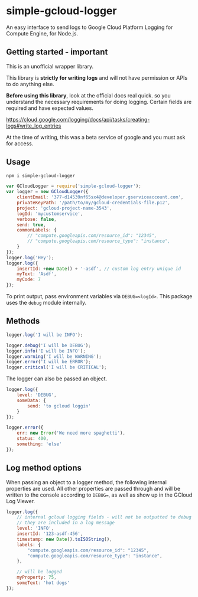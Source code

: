# simple-gcloud-logger
An easy interface to send logs to Google Cloud Platform Logging for Compute Engine, for Node.js.

## Getting started - important

This is an unofficial wrapper library.

This library is **strictly for writing logs** and will not have permission
or APIs to do anything else.

**Before using this library**, look at the official docs real quick. so you understand
the necessary requirements for doing logging. Certain fields are required
and have expected values.

https://cloud.google.com/logging/docs/api/tasks/creating-logs#write_log_entries

At the time of writing, this was a beta service of google and you must ask
for access.


## Usage

```bash
npm i simple-gcloud-logger
```

```javascript
var GCloudLogger = require('simple-gcloud-logger');
var logger = new GCloudLogger({
    clientEmail: '377-d14539nf65sx4@developer.gserviceaccount.com',
    privateKeyPath: '/path/to/my/gcloud-credentials-file.p12',
    project: 'gcloud-project-name-3543',
    logId: 'mycustomservice',
    verbose: false,
    send: true,
    commonLabels: {
        // "compute.googleapis.com/resource_id": "12345",
        // "compute.googleapis.com/resource_type": "instance",
    }
});
logger.log('Hey');
logger.log({
    insertId: +new Date() + '-asdf', // custom log entry unique id
    myText: 'Asdf',
    myCode: 7
});
```

To print output, pass environment variables via `DEBUG=<logId>`.
This package uses the `debug` module internally.

## Methods

```javascript
logger.log('I will be INFO');

logger.debug('I will be DEBUG');
logger.info('I will be INFO');
logger.warning('I will be WARNING');
logger.error('I will be ERROR');
logger.critical('I will be CRITICAL');
```

The logger can also be passed an object.

```javascript
logger.log({
    level: 'DEBUG',
    someData: {
        send: 'to gcloud loggin'
    }
});

logger.error({
    err: new Error('We need more spaghetti'),
    status: 400,
    something: 'else'
});
```

## Log method options

When passing an object to a logger method, the following internal properties
are used. All other properties are passed through and will be written
to the console according to `DEBUG=`, as well as show up in the GCloud Log
Viewer.

```javascript
logger.log({
    // internal gcloud logging fields - will not be outputted to debug if
    // they are included in a log message
    level: 'INFO',
    insertId: '123-asdf-456',
    timestamp: new Date().toISOString(),
    labels: {
        "compute.googleapis.com/resource_id": "12345",
        "compute.googleapis.com/resource_type": "instance",
    },

    // will be logged
    myProperty: 75,
    someText: 'hot dogs'
});
```
